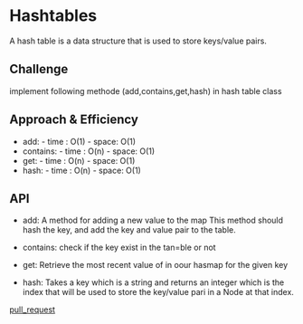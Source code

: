 # Hashtables
<!-- Short summary or background information -->
A hash table is a data structure that is used to store keys/value pairs.
## Challenge
<!-- Description of the challenge -->
implement following methode (add,contains,get,hash) in hash table class
## Approach & Efficiency
<!-- What approach did you take? Why? What is the Big O space/time for this approach? -->
* add:
      - time : O(1)
      - space: O(1)
* contains:
      - time : O(n)
      - space: O(1)
* get:
      - time : O(n)
      - space: O(1)
* hash:
      - time : O(n)
      - space: O(1)
## API
<!-- Description of each method publicly available in each of your hashtable -->
* add:
A method for adding a new value to the map This method should hash the key, and add the key and value pair to the table.

* contains:
check if the key exist in the tan=ble or not

* get:
Retrieve the most recent value of in oour hasmap for the given key

* hash:
Takes a key which is a string and returns an integer which is the index that will be used to store the key/value pari in a Node at that index.

[pull_request](https://github.com/monaSalih/data-structures-and-algorithms/pull/38)
